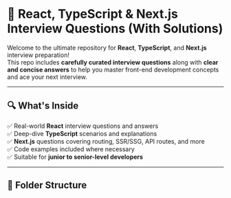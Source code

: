 # 📘 React, TypeScript & Next.js Interview Questions (With Solutions)

Welcome to the ultimate repository for **React**, **TypeScript**, and **Next.js** interview preparation!  
This repo includes **carefully curated interview questions** along with **clear and concise answers** to help you master front-end development concepts and ace your next interview.

---

## 🔍 What's Inside

✅ Real-world **React** interview questions and answers  
✅ Deep-dive **TypeScript** scenarios and explanations  
✅ **Next.js** questions covering routing, SSR/SSG, API routes, and more  
✅ Code examples included where necessary  
✅ Suitable for **junior to senior-level developers**

---

## 📂 Folder Structure

